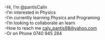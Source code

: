 -Hi, I’m @pantisCalin <br>
-I’m interested in Physics<br>
-I’m currently learning Physics and Programing<br>
-I’m looking to collaborate an learn<br>
-How to reach me caly_pantis98@yahoo.com<br>
-Or on Phone 0740 945 284<br>
